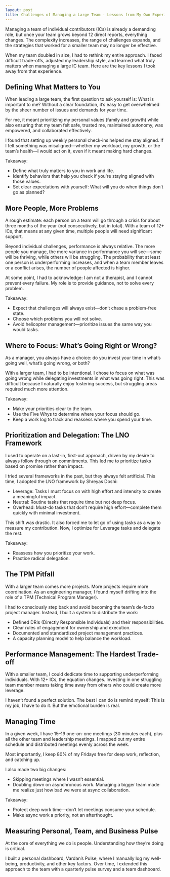 ```yaml
---
layout: post
title: Challenges of Managing a Large Team - Lessons from My Own Experience
---
```


Managing a team of individual contributors (ICs) is already a demanding role, but once your team grows beyond 12 direct reports, everything changes. The complexity increases, the range of challenges expands, and the strategies that worked for a smaller team may no longer be effective.

When my team doubled in size, I had to rethink my entire approach. I faced difficult trade-offs, adjusted my leadership style, and learned what truly matters when managing a large IC team. Here are the key lessons I took away from that experience.

## Defining What Matters to You

When leading a large team, the first question to ask yourself is: What is important to me? Without a clear foundation, it’s easy to get overwhelmed by the sheer number of issues and demands for your time.

For me, it meant prioritizing my personal values (family and growth) while also ensuring that my team felt safe, trusted me, maintained autonomy, was empowered, and collaborated effectively.

I found that setting up weekly personal check-ins helped me stay aligned. If I felt something was misaligned—whether my workload, my growth, or the team’s health—I would act on it, even if it meant making hard changes.

Takeaway:

- Define what truly matters to you in work and life.
- Identify behaviors that help you check if you're staying aligned with those values.
- Set clear expectations with yourself: What will you do when things don’t go as planned?

## More People, More Problems

A rough estimate: each person on a team will go through a crisis for about three months of the year (not consecutively, but in total). With a team of 12+ ICs, that means at any given time, multiple people will need significant support.

Beyond individual challenges, performance is always relative. The more people you manage, the more variance in performance you will see—some will be thriving, while others will be struggling. The probability that at least one person is underperforming increases, and when a team member leaves or a conflict arises, the number of people affected is higher.

At some point, I had to acknowledge: I am not a therapist, and I cannot prevent every failure. My role is to provide guidance, not to solve every problem.

Takeaway:

- Expect that challenges will always exist—don’t chase a problem-free state.
- Choose which problems you will not solve.
- Avoid helicopter management—prioritize issues the same way you would tasks.

## Where to Focus: What’s Going Right or Wrong?

As a manager, you always have a choice: do you invest your time in what’s going well, what’s going wrong, or both?

With a larger team, I had to be intentional. I chose to focus on what was going wrong while delegating investments in what was going right. This was difficult because I naturally enjoy fostering success, but struggling areas required much more attention.

Takeaway:

- Make your priorities clear to the team.
- Use the Five Whys to determine where your focus should go.
- Keep a work log to track and reassess where you spend your time.

## Prioritization and Delegation: The LNO Framework

I used to operate on a last-in, first-out approach, driven by my desire to always follow through on commitments. This led me to prioritize tasks based on promise rather than impact.

I tried several frameworks in the past, but they always felt artificial. This time, I adopted the LNO framework by Shreyas Doshi:

- Leverage: Tasks I must focus on with high effort and intensity to create a meaningful impact.
- Neutral: Routine tasks that require time but not deep focus.
- Overhead: Must-do tasks that don’t require high effort—complete them quickly with minimal investment.

This shift was drastic. It also forced me to let go of using tasks as a way to measure my contribution. Now, I optimize for Leverage tasks and delegate the rest.

Takeaway:

- Reassess how you prioritize your work.
- Practice radical delegation.

## The TPM Pitfall

With a larger team comes more projects. More projects require more coordination. As an engineering manager, I found myself drifting into the role of a TPM (Technical Program Manager).

I had to consciously step back and avoid becoming the team’s de-facto project manager. Instead, I built a system to distribute the work:

- Defined DRIs (Directly Responsible Individuals) and their responsibilities.
- Clear rules of engagement for ownership and execution.
- Documented and standardized project management practices.
- A capacity planning model to help balance the workload.

## Performance Management: The Hardest Trade-off

With a smaller team, I could dedicate time to supporting underperforming individuals. With 12+ ICs, the equation changes. Investing in one struggling team member means taking time away from others who could create more leverage.

I haven’t found a perfect solution. The best I can do is remind myself: This is my job, I have to do it. But the emotional burden is real.

## Managing Time

In a given week, I have 15–19 one-on-one meetings (30 minutes each), plus all the other team and leadership meetings. I mapped out my entire schedule and distributed meetings evenly across the week.

Most importantly, I keep 80% of my Fridays free for deep work, reflection, and catching up.

I also made two big changes:

- Skipping meetings where I wasn’t essential.
- Doubling down on asynchronous work. Managing a bigger team made me realize just how bad we were at async collaboration.

Takeaway:

- Protect deep work time—don’t let meetings consume your schedule.
- Make async work a priority, not an afterthought.

## Measuring Personal, Team, and Business Pulse

At the core of everything we do is people. Understanding how they’re doing is critical.

I built a personal dashboard, Vardan’s Pulse, where I manually log my well-being, productivity, and other key factors. Over time, I extended this approach to the team with a quarterly pulse survey and a team dashboard.